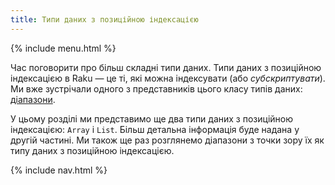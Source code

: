 ```yaml
---
title: Типи даних з позиційною індексацією
---
```


{% include menu.html %}

Час поговорити про більш складні типи даних. Типи даних з позиційною індексацією в Raku — це ті, які можна індексувати (або _субскриптувати_). Ми вже зустрічали одного з представників цього класу типів даних: [діапазони](/uk/essentials/ranges).

У цьому розділі ми представимо ще два типи даних з позиційною індексацією: `Array` і `List`. Більш детальна інформація буде надана у другій частині. Ми також ще раз розглянемо діапазони з точки зору їх як типу даних з позиційною індексацією.

{% include nav.html %}